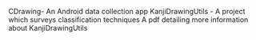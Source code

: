 CDrawing- An Android data collection app
KanjiDrawingUtils - A project which surveys classification techniques
A pdf detailing more information about KanjiDrawingUtils
